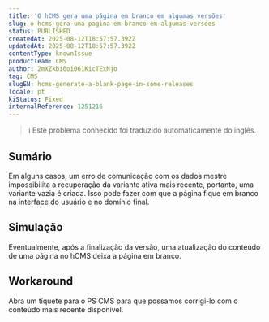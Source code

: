 ```yaml
---
title: 'O hCMS gera uma página em branco em algumas versões'
slug: o-hcms-gera-uma-pagina-em-branco-em-algumas-versoes
status: PUBLISHED
createdAt: 2025-08-12T18:57:57.392Z
updatedAt: 2025-08-12T18:57:57.392Z
contentType: knownIssue
productTeam: CMS
author: 2mXZkbi0oi061KicTExNjo
tag: CMS
slugEN: hcms-generate-a-blank-page-in-some-releases
locale: pt
kiStatus: Fixed
internalReference: 1251216
---
```


>ℹ️ Este problema conhecido foi traduzido automaticamente do inglês.

## Sumário


Em alguns casos, um erro de comunicação com os dados mestre impossibilita a recuperação da variante ativa mais recente, portanto, uma variante vazia é criada. Isso pode fazer com que a página fique em branco na interface do usuário e no domínio final.
## Simulação


Eventualmente, após a finalização da versão, uma atualização do conteúdo de uma página no hCMS deixa a página em branco.


## Workaround


Abra um tíquete para o PS CMS para que possamos corrigi-lo com o conteúdo mais recente disponível.


